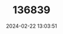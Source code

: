 ---
title: "136839"
category: "Myoictis wallacei"
draft: false
date: 2024-02-22 13:03:51
languages:
  English: ["Wallace's Three-striped Dasyure"]
---